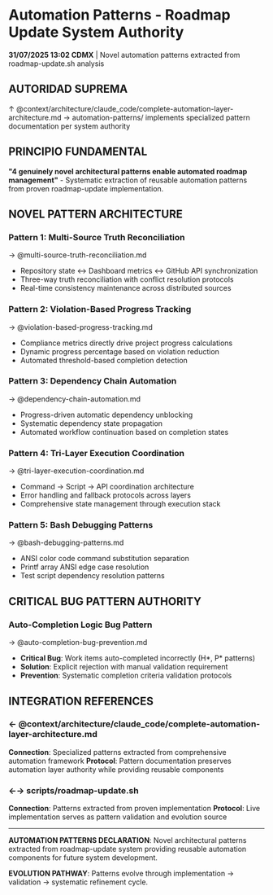 # Automation Patterns - Roadmap Update System Authority

**31/07/2025 13:02 CDMX** | Novel automation patterns extracted from roadmap-update.sh analysis

## AUTORIDAD SUPREMA
↑ @context/architecture/claude_code/complete-automation-layer-architecture.md → automation-patterns/ implements specialized pattern documentation per system authority

## PRINCIPIO FUNDAMENTAL
**"4 genuinely novel architectural patterns enable automated roadmap management"** - Systematic extraction of reusable automation patterns from proven roadmap-update implementation.

## NOVEL PATTERN ARCHITECTURE

### **Pattern 1: Multi-Source Truth Reconciliation**
→ @multi-source-truth-reconciliation.md
- Repository state ↔ Dashboard metrics ↔ GitHub API synchronization
- Three-way truth reconciliation with conflict resolution protocols
- Real-time consistency maintenance across distributed sources

### **Pattern 2: Violation-Based Progress Tracking**
→ @violation-based-progress-tracking.md  
- Compliance metrics directly drive project progress calculations
- Dynamic progress percentage based on violation reduction
- Automated threshold-based completion detection

### **Pattern 3: Dependency Chain Automation**
→ @dependency-chain-automation.md
- Progress-driven automatic dependency unblocking
- Systematic dependency state propagation
- Automated workflow continuation based on completion states

### **Pattern 4: Tri-Layer Execution Coordination**
→ @tri-layer-execution-coordination.md
- Command → Script → API coordination architecture
- Error handling and fallback protocols across layers
- Comprehensive state management through execution stack

### **Pattern 5: Bash Debugging Patterns**
→ @bash-debugging-patterns.md
- ANSI color code command substitution separation
- Printf array ANSI edge case resolution
- Test script dependency resolution patterns

## CRITICAL BUG PATTERN AUTHORITY

### **Auto-Completion Logic Bug Pattern**
→ @auto-completion-bug-prevention.md
- **Critical Bug**: Work items auto-completed incorrectly (H*, P* patterns)
- **Solution**: Explicit rejection with manual validation requirement
- **Prevention**: Systematic completion criteria validation protocols

## INTEGRATION REFERENCES

### ← @context/architecture/claude_code/complete-automation-layer-architecture.md
**Connection**: Specialized patterns extracted from comprehensive automation framework
**Protocol**: Pattern documentation preserves automation layer authority while providing reusable components

### ←→ scripts/roadmap-update.sh  
**Connection**: Patterns extracted from proven implementation
**Protocol**: Live implementation serves as pattern validation and evolution source

---

**AUTOMATION PATTERNS DECLARATION**: Novel architectural patterns extracted from roadmap-update system providing reusable automation components for future system development.

**EVOLUTION PATHWAY**: Patterns evolve through implementation → validation → systematic refinement cycle.
